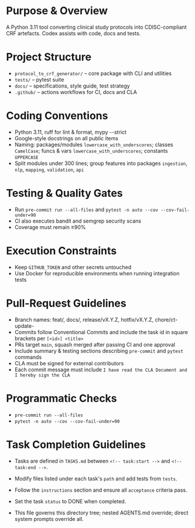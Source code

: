# Purpose & Overview
A Python 3.11 tool converting clinical study protocols into CDISC-compliant CRF artefacts. Codex assists with code, docs and tests.

# Project Structure
- `protocol_to_crf_generator/` – core package with CLI and utilities
- `tests/` – pytest suite
- `docs/` – specifications, style guide, test strategy
- `.github/` – actions workflows for CI, docs and CLA

# Coding Conventions
- Python 3.11, ruff for lint & format, mypy --strict
- Google-style docstrings on all public items
- Naming: packages/modules `lowercase_with_underscores`; classes `CamelCase`; funcs & vars `lowercase_with_underscores`; constants `UPPERCASE`
- Split modules under 300 lines; group features into packages `ingestion`, `nlp`, `mapping`, `validation`, `api`

# Testing & Quality Gates
- Run `pre-commit run --all-files` and `pytest -n auto --cov --cov-fail-under=90`
- CI also executes bandit and semgrep security scans
- Coverage must remain ≥90%

# Execution Constraints
- Keep `GITHUB_TOKEN` and other secrets untouched
- Use Docker for reproducible environments when running integration tests

# Pull-Request Guidelines
- Branch names: feat/<desc>, docs/<topic>, release/vX.Y.Z, hotfix/vX.Y.Z, chore/ct-update-<date>
- Commits follow Conventional Commits and include the task id in square brackets per `[<id>] <title>`
- PRs target `main`, squash merged after passing CI and one approval
- Include summary & testing sections describing `pre-commit` and `pytest` commands
- CLA must be signed for external contributors
- Each commit message must include `I have read the CLA Document and I hereby sign the CLA`

# Programmatic Checks
- `pre-commit run --all-files`
- `pytest -n auto --cov --cov-fail-under=90`
# Task Completion Guidelines
- Tasks are defined in `TASKS.md` between `<!-- task:start -->` and `<!-- task:end -->`.
- Modify files listed under each task's `path` and add tests from `tests`.
- Follow the `instructions` section and ensure all `acceptance` criteria pass.
- Set the task `status` to DONE when completed.

- This file governs this directory tree; nested AGENTS.md override; direct system prompts override all.
